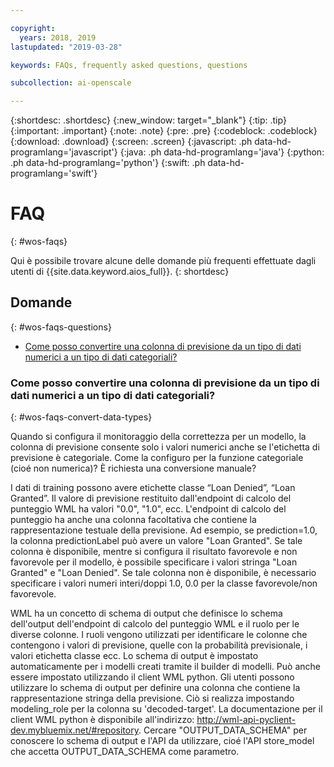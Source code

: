 ```yaml
---

copyright:
  years: 2018, 2019
lastupdated: "2019-03-28"

keywords: FAQs, frequently asked questions, questions

subcollection: ai-openscale

---
```


{:shortdesc: .shortdesc}
{:new_window: target="_blank"}
{:tip: .tip}
{:important: .important}
{:note: .note}
{:pre: .pre}
{:codeblock: .codeblock}
{:download: .download}
{:screen: .screen}
{:javascript: .ph data-hd-programlang='javascript'}
{:java: .ph data-hd-programlang='java'}
{:python: .ph data-hd-programlang='python'}
{:swift: .ph data-hd-programlang='swift'}

# FAQ
{: #wos-faqs}

Qui è possibile trovare alcune delle domande più frequenti effettuate dagli utenti di {{site.data.keyword.aios_full}}.
{: shortdesc}

## Domande 
{: #wos-faqs-questions}

- [Come posso convertire una colonna di previsione da un tipo di dati numerici a un tipo di dati categoriali?](#wos-faqs-convert-data-types)

### Come posso convertire una colonna di previsione da un tipo di dati numerici a un tipo di dati categoriali?
{: #wos-faqs-convert-data-types}

Quando si configura il monitoraggio della correttezza per un modello, la colonna di previsione consente solo i valori numerici anche se l'etichetta di previsione è categoriale. Come la configuro per la funzione categoriale (cioé non numerica)? È richiesta una conversione manuale? 

I dati di training possono avere etichette classe “Loan Denied”, “Loan Granted”. Il valore di previsione restituito dall'endpoint di calcolo del punteggio WML ha valori "0.0", "1.0", ecc. L'endpoint di calcolo del punteggio ha anche una colonna facoltativa che contiene la rappresentazione testuale della previsione. Ad esempio, se prediction=1.0, la colonna predictionLabel può avere un valore "Loan Granted". Se tale colonna è disponibile, mentre si configura il risultato favorevole e non favorevole per il modello, è possibile specificare i valori stringa "Loan Granted" e "Loan Denied". Se tale colonna non è disponibile, è necessario specificare i valori numeri interi/doppi 1.0, 0.0 per la classe favorevole/non favorevole.

WML ha un concetto di schema di output che definisce lo schema dell'output dell'endpoint di calcolo del punteggio WML e il ruolo per le diverse colonne. I ruoli vengono utilizzati per identificare le colonne che contengono i valori di previsione, quelle con la probabilità previsionale, i valori etichetta classe ecc. Lo schema di output è impostato automaticamente per i modelli creati tramite il builder di modelli. Può anche essere impostato utilizzando il client WML python. Gli utenti possono utilizzare lo schema di output per definire una colonna che contiene la rappresentazione stringa della previsione. Ciò si realizza impostando modeling_role per la colonna su 'decoded-target'. La documentazione per il client WML python è disponibile all'indirizzo: http://wml-api-pyclient-dev.mybluemix.net/#repository. Cercare "OUTPUT_DATA_SCHEMA" per conoscere lo schema di output e l'API da utilizzare, cioé l'API store_model che accetta OUTPUT_DATA_SCHEMA come parametro.




